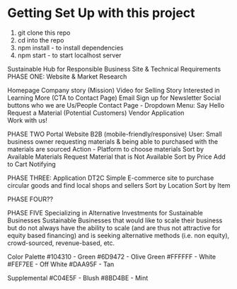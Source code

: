 # Getting Set Up with this project

1. git clone this repo
2. cd into the repo 
3. npm install - to install dependencies
4. npm start - to start localhost server

Sustainable Hub for Responsible Business
Site & Technical Requirements 
PHASE ONE: Website & Market Research 

Homepage 
Company story (Mission)
Video for Selling Story
	Interested in Learning More (CTA to Contact Page)
Email Sign up for Newsletter
Social buttons
who we are 
Us/People 
Contact Page - 
	Dropdown Menu: 	Say Hello
		Request a Material (Potential Customers) 
		Vendor Application 	
		Work with us! 

PHASE TWO
Portal  Website B2B (mobile-friendly/responsive) 
User: Small business owner requesting materials & being able to purchased with the materials are sourced 
Action - Platform to choose materials 
Sort by Available Materials 
Request Material that is Not Available
Sort by Price 
Add to Cart 
Notifying 

PHASE THREE: Application DT2C
Simple E-commerce site to purchase circular goods and find local shops and sellers
Sort by Location 
Sort by Item

PHASE FOUR??

PHASE FIVE Specializing in Alternative Investments for Sustainable Businesses 
Sustainable Businesses that would like to scale their business but do not always have the ability to scale (and are thus not attractive for equity based financing) and is seeking alternative methods (i.e. non equity), crowd-sourced, revenue-based, etc. 

Color Palette
#104310 - Green
#6D9472 - Olive Green
#FFFFFF - White
#FEF7EE - Off White
#DAA95F - Tan

Supplemental 
#C04E5F - Blush
#8BD4BE - Mint